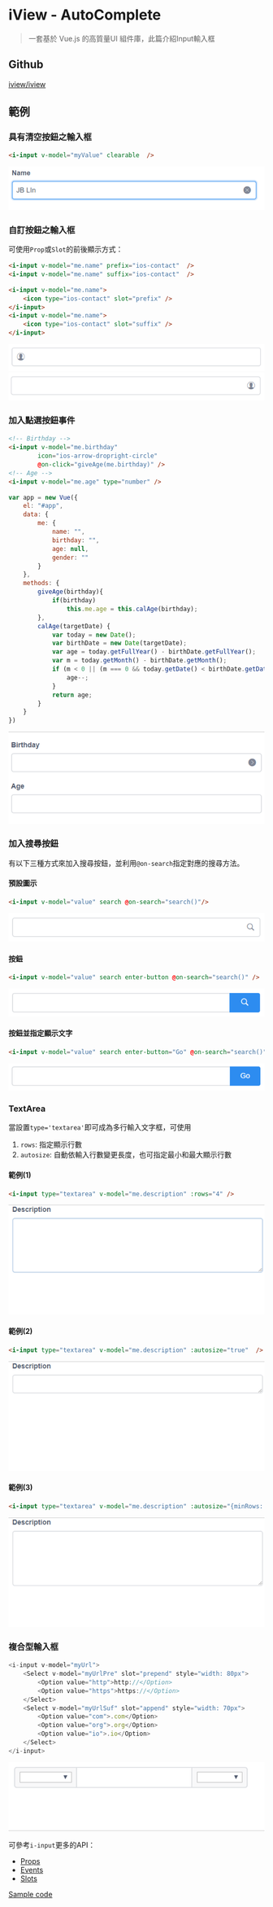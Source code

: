 # iView - AutoComplete

> 一套基於 Vue.js 的高質量UI 組件庫，此篇介紹Input輸入框


## Github

[iview/iview](https://github.com/iview/iview)


## 範例

### 具有清空按鈕之輸入框

```html
<i-input v-model="myValue" clearable  />
```

![](assets/001.png)


### 自訂按鈕之輸入框

可使用`Prop`或`Slot`的前後顯示方式：

```html
<i-input v-model="me.name" prefix="ios-contact"  />
<i-input v-model="me.name" suffix="ios-contact"  />
```

```html
<i-input v-model="me.name">
    <icon type="ios-contact" slot="prefix" />
</i-input>
<i-input v-model="me.name">
    <icon type="ios-contact" slot="suffix" />
</i-input>
```

![](assets/002.png)
![](assets/003.png)



### 加入點選按鈕事件

```html
<!-- Birthday -->
<i-input v-model="me.birthday" 
        icon="ios-arrow-dropright-circle" 
        @on-click="giveAge(me.birthday)" />
<!-- Age -->
<i-input v-model="me.age" type="number" />
```

```javascript
var app = new Vue({
    el: "#app",
    data: {
        me: {
            name: "",
            birthday: "",
            age: null,
            gender: ""
        }
    },
    methods: {
        giveAge(birthday){
            if(birthday)
                this.me.age = this.calAge(birthday);
        },
        calAge(targetDate) {
            var today = new Date();
            var birthDate = new Date(targetDate);
            var age = today.getFullYear() - birthDate.getFullYear();
            var m = today.getMonth() - birthDate.getMonth();
            if (m < 0 || (m === 0 && today.getDate() < birthDate.getDate())) {
                age--;
            }
            return age;
        }
    }
})
```

![](assets/demo1.gif)


### 加入搜尋按鈕

有以下三種方式來加入搜尋按鈕，並利用`@on-search`指定對應的搜尋方法。

#### 預設圖示 

```html
<i-input v-model="value" search @on-search="search()"/>
```

![](assets/004.png)


#### 按鈕

```html
<i-input v-model="value" search enter-button @on-search="search()" />
```

![](assets/005.png)


#### 按鈕並指定顯示文字

```html
<i-input v-model="value" search enter-button="Go" @on-search="search()" />
```

![](assets/006.png)


### TextArea

當設置`type='textarea'`即可成為多行輸入文字框，可使用
1. `rows`: 指定顯示行數
2. `autosize`: 自動依輸入行數變更長度，也可指定最小和最大顯示行數

#### 範例(1)

```html
<i-input type="textarea" v-model="me.description" :rows="4" />
```

![](assets/demo3.gif)


#### 範例(2)

```html
<i-input type="textarea" v-model="me.description" :autosize="true"  />
```

![](assets/demo4.gif)


#### 範例(3)

```html
<i-input type="textarea" v-model="me.description" :autosize="{minRows: 4,maxRows: 6}"  />
```

![](assets/demo5.gif)



### 複合型輸入框

```javascript
<i-input v-model="myUrl">
    <Select v-model="myUrlPre" slot="prepend" style="width: 80px">
        <Option value="http">http://</Option>
        <Option value="https">https://</Option>
    </Select>
    <Select v-model="myUrlSuf" slot="append" style="width: 70px">
        <Option value="com">.com</Option>
        <Option value="org">.org</Option>
        <Option value="io">.io</Option>
    </Select>
</i-input>
```

![](assets/demo6.gif)


可參考`i-input`更多的API：
* [Props](https://www.iviewui.com/components/input#Input_props)
* [Events](https://www.iviewui.com/components/input#Input_events)
* [Slots](https://www.iviewui.com/components/input#Input_slot)


[Sample code](https://github.com/KarateJB/eBooks/tree/master/Vue.js/13.%20iView-Input/sample%20code)
